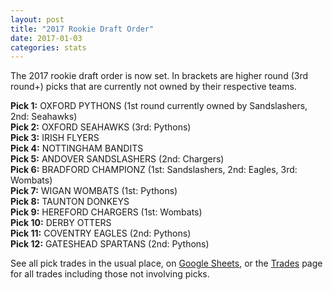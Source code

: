 ```yaml
---
layout: post
title: "2017 Rookie Draft Order"
date: 2017-01-03
categories: stats
---
```


The 2017 rookie draft order is now set. In brackets are higher round (3rd round+) picks that are currently not owned by their respective teams. 

**Pick 1:** OXFORD PYTHONS (1st round currently owned by Sandslashers, 2nd: Seahawks)  
**Pick 2:** OXFORD SEAHAWKS (3rd: Pythons)  
**Pick 3:** IRISH FLYERS  
**Pick 4:** NOTTINGHAM BANDITS  
**Pick 5:** ANDOVER SANDSLASHERS (2nd: Chargers)  
**Pick 6:** BRADFORD CHAMPIONZ (1st: Sandslashers, 2nd: Eagles, 3rd: Wombats)  
**Pick 7:** WIGAN WOMBATS (1st: Pythons)  
**Pick 8:** TAUNTON DONKEYS  
**Pick 9:** HEREFORD CHARGERS (1st: Wombats)  
**Pick 10:** DERBY OTTERS  
**Pick 11:** COVENTRY EAGLES (2nd: Pythons)  
**Pick 12:** GATESHEAD SPARTANS (2nd: Pythons)

See all pick trades in the usual place, on [Google Sheets](http://bit.do/UKDynastyLeagueFutureDraftPickTrades), or the [Trades](/trades) page for all trades including those not involving picks.
